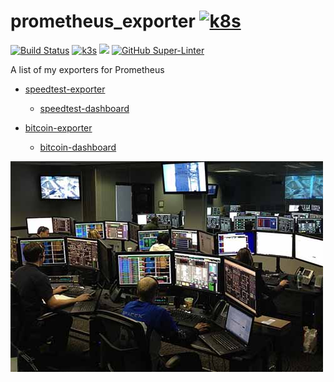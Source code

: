 # prometheus_exporter [![k8s](https://img.shields.io/badge/Prometheus-black.svg)](https://github.com/prometheus/prometheus)

[![Build Status](https://jenkins.tino.sh/buildStatus/icon?job=prometheus_exporter%2Fmaster)](https://jenkins.tino.sh/job/prometheus_exporter/job/master/)
[![k3s](https://img.shields.io/badge/run%20on%20-Raspberry%20Pi-red)](https://github.com/tinoschroeter/k8s.homelab)
![](https://img.shields.io/github/last-commit/tinoschroeter/prometheus_exporter.svg?style=flat)
[![GitHub Super-Linter](https://github.com/tinoschroeter/prometheus_exporter/workflows/Lint%20Code%20Base/badge.svg)](https://github.com/tinoschroeter/prometheus_exporter/actions/workflows/linter.yml)

A list of my exporters for Prometheus

* [speedtest-exporter](https://github.com/tinoschroeter/breitbandmessung)
  * [speedtest-dashboard](https://grafana.com/grafana/dashboards/15808)

* [bitcoin-exporter](https://github.com/tinoschroeter/prometheus_exporter/tree/master/bitcoin)
  * [bitcoin-dashboard](https://grafana.com/grafana/dashboards/15810)

<img src="https://raw.githubusercontent.com/tinoschroeter/prometheus_exporter/master/docs/noc.jpg" align="left"
     alt="NOC" width="500" height="337">
